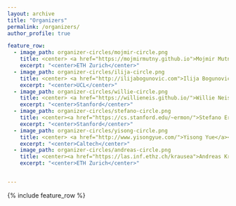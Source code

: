 ```yaml
---
layout: archive
title: "Organizers"
permalink: /organizers/
author_profile: true

feature_row:
  - image_path: organizer-circles/mojmir-circle.png
    title: <center> <a href="https://mojmirmutny.github.io">Mojmir Mutny</a></center>
    excerpt: "<center>ETH Zurich</center>"
  - image_path: organizer-circles/ilija-circle.png
    title: <center> <a href="http://ilijabogunovic.com">Ilija Bogunovic</a></center>
    excerpt: "<center>UCL</center>"
  - image_path: organizer-circles/willie-circle.png
    title: <center> <a href="https://willieneis.github.io/">Willie Neiswanger</a> </center>
    excerpt: "<center>Stanford</center>"
  - image_path: organizer-circles/stefano-circle.png
    title: <center><a href="https://cs.stanford.edu/~ermon/">Stefano Ermon</a></center>
    excerpt: "<center>Stanford</center>"
  - image_path: organizer-circles/yisong-circle.png
    title: <center> <a href="http://www.yisongyue.com/">Yisong Yue</a></center>
    excerpt: "<center>Caltech</center>"
  - image_path: organizer-circles/andreas-circle.png
    title: <center><a href="https://las.inf.ethz.ch/krausea">Andreas Krause</a></center>
    excerpt: "<center>ETH Zurich</center>"


---
```



{% include feature_row %}
